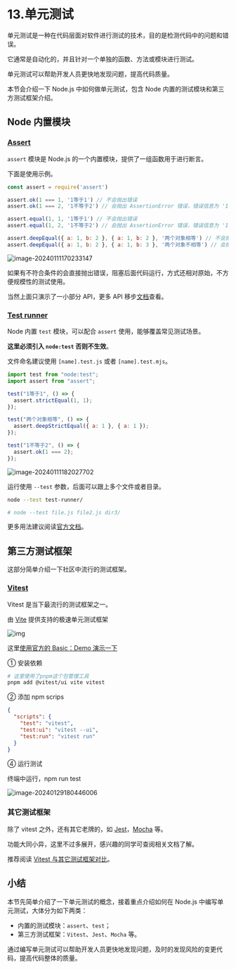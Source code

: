 # 13.单元测试

单元测试是一种在代码层面对软件进行测试的技术，目的是检测代码中的问题和错误。

它通常是自动化的，并且针对一个单独的函数、方法或模块进行测试。

单元测试可以帮助开发人员更快地发现问题，提高代码质量。

本节会介绍一下 Node.js 中如何做单元测试，包含 Node 内置的测试模块和第三方测试框架介绍。

## Node 内置模块

###  [Assert](https://link.juejin.cn/?target=https%3A%2F%2Fnodejs.org%2Fdocs%2Flatest-v18.x%2Fapi%2Fassert.html%23assert)

`assert` 模块是 Node.js 的一个内置模块，提供了一组函数用于进行断言。

下面是使用示例。

```js
const assert = require('assert')

assert.ok(1 === 1, '1等于1') // 不会抛出错误
assert.ok(1 === 2, '1不等于2') // 会抛出 AssertionError 错误，错误信息为 '1不等于2'

assert.equal(1, 1, '1等于1') // 不会抛出错误
assert.equal(1, 2, '1不等于2') // 会抛出 AssertionError 错误，错误信息为 '1不等于2'

assert.deepEqual({ a: 1, b: 2 }, { a: 1, b: 2 }, '两个对象相等') // 不会抛出错误
assert.deepEqual({ a: 1, b: 2 }, { a: 1, b: 3 }, '两个对象不相等') // 会抛出 AssertionError 错误，错误信息为 '两个对象不相等'
```

![image-20240111170233147](https://s2.loli.net/2024/01/11/jTG7m41cFOtqrK2.png)

如果有不符合条件的会直接抛出错误，阻塞后面代码运行，方式还相对原始，不方便规模性的测试使用。

当然上面只演示了一小部分 API，更多 API 移步[文档](https://link.juejin.cn/?target=https%3A%2F%2Fnodejs.org%2Fdocs%2Flatest-v18.x%2Fapi%2Fassert.html%23assert)查看。

### [Test runner](https://link.juejin.cn/?target=https%3A%2F%2Fnodejs.org%2Fdocs%2Flatest-v18.x%2Fapi%2Ftest.html)

Node 内置 `test` 模块，可以配合 `assert` 使用，能够覆盖常见测试场景。

**这里必须引入 `node:test` 否则不生效**。

文件命名建议使用 `[name].test.js` 或者 `[name].test.mjs`。

```js
import test from "node:test";
import assert from "assert";

test("1等于1", () => {
  assert.strictEqual(1, 1);
});

test("两个对象相等", () => {
  assert.deepStrictEqual({ a: 1 }, { a: 1 });
});

test("1不等于2", () => {
  assert.ok(1 === 2);
});
```

![image-20240111182027702](https://s2.loli.net/2024/01/11/pL7Ci6glJNGPnK8.png)

运行使用 `--test` 参数，后面可以跟上多个文件或者目录。

```sh
node --test test-runner/

# node --test file.js file2.js dir3/
```

更多用法建议阅读[官方文档](https://link.juejin.cn/?target=https%3A%2F%2Fnodejs.org%2Fdocs%2Flatest-v18.x%2Fapi%2Ftest.html%23test-runner)。

## 第三方测试框架

这部分简单介绍一下社区中流行的测试框架。

### [Vitest](https://link.juejin.cn/?target=https%3A%2F%2Fcn.vitest.dev%2F)

Vitest 是当下最流行的测试框架之一。

由 [Vite](https://link.juejin.cn/?target=https%3A%2F%2Fcn.vitejs.dev%2F) 提供支持的极速单元测试框架

![img](https://s2.loli.net/2024/01/11/zUHGomryiS617kl.webp)

这里[使用官方的 Basic：Demo 演示一下](https://link.juejin.cn/?target=https%3A%2F%2Fcn.vitest.dev%2Fguide%2F%23%E7%A4%BA%E4%BE%8B)

① 安装依赖

```sh
# 这里使用了pnpm这个包管理工具
pnpm add @vitest/ui vite vitest
```

② 添加 npm scrips

```json
{
  "scripts": {
    "test": "vitest",
    "test:ui": "vitest --ui",
    "test:run": "vitest run"
  }
}
```

④ 运行测试

终端中运行，npm run test

![image-20240129180446006](https://s2.loli.net/2024/01/29/RJq1LIDwYyFUj36.png)

### 其它测试框架

除了 vitest 之外，还有其它老牌的，如 [Jest](https://link.juejin.cn/?target=https%3A%2F%2Fjestjs.io%2F)，[Mocha](https://link.juejin.cn/?target=https%3A%2F%2Fmochajs.org%2F) 等。

功能大同小异，这里不过多展开，感兴趣的同学可查阅相关文档了解。

推荐阅读 [Vitest 与其它测试框架对比](https://link.juejin.cn/?target=https%3A%2F%2Fcn.vitest.dev%2Fguide%2Fcomparisons.html)。

## 小结

本节先简单介绍了一下单元测试的概念，接着重点介绍如何在 Node.js 中编写单元测试，大体分为如下两类：

- 内置的测试模块：`assert`、`test`；
- 第三方测试框架：`Vitest`、`Jest`、`Mocha` 等。

通过编写单元测试可以帮助开发人员更快地发现问题，及时的发现风险的变更代码，提高代码整体的质量。
